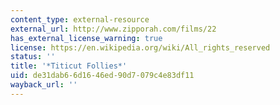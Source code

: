 ```yaml
---
content_type: external-resource
external_url: http://www.zipporah.com/films/22
has_external_license_warning: true
license: https://en.wikipedia.org/wiki/All_rights_reserved
status: ''
title: '*Titicut Follies*'
uid: de31dab6-6d16-46ed-90d7-079c4e83df11
wayback_url: ''
---
```

